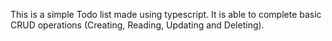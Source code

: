 This is a simple Todo list made using typescript. It is able to complete basic CRUD operations (Creating, Reading, Updating and Deleting). 
